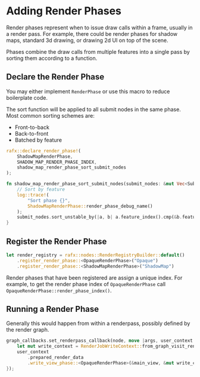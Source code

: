 # Adding Render Phases

Render phases represent when to issue draw calls within a frame, usually in a render pass. For example, there
could be render phases for shadow maps, standard 3d drawing, or drawing 2d UI on top of the scene.

Phases combine the draw calls from multiple features into a single pass by sorting them according to a function.

## Declare the Render Phase

You may either implement `RenderPhase` or use this macro to reduce boilerplate code.

The sort function will be applied to all submit nodes in the same phase. Most common sorting schemes are:
 * Front-to-back
 * Back-to-front
 * Batched by feature

```rust
rafx::declare_render_phase!(
    ShadowMapRenderPhase,
    SHADOW_MAP_RENDER_PHASE_INDEX,
    shadow_map_render_phase_sort_submit_nodes
);

fn shadow_map_render_phase_sort_submit_nodes(submit_nodes: &mut Vec<SubmitNode>) {
    // Sort by feature
    log::trace!(
        "Sort phase {}",
        ShadowMapRenderPhase::render_phase_debug_name()
    );
    submit_nodes.sort_unstable_by(|a, b| a.feature_index().cmp(&b.feature_index()));
}
```

## Register the Render Phase

```rust
let render_registry = rafx::nodes::RenderRegistryBuilder::default()
    .register_render_phase::<OpaqueRenderPhase>("Opaque")
    .register_render_phase::<ShadowMapRenderPhase>("ShadowMap")
```

Render phases that have been registered are assign a unique index. For example, to get the render phase index of
`OpaqueRenderPhase` call `OpaqueRenderPhase::render_phase_index()`.

## Running a Render Phase

Generally this would happen from within a renderpass, possibly defined by the render graph.

```rust
graph_callbacks.set_renderpass_callback(node, move |args, user_context| {
    let mut write_context = RenderJobWriteContext::from_graph_visit_render_pass_args(&args);
    user_context
        .prepared_render_data
        .write_view_phase::<OpaqueRenderPhase>(&main_view, &mut write_context)
});
```